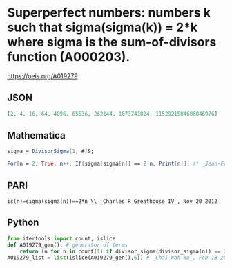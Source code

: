 # Superperfect numbers: numbers k such that sigma\(sigma\(k\)\) \= 2\*k where sigma is the sum\-of\-divisors function \(A000203\)\.
https://oeis.org/A019279
## JSON
```JSON
[2, 4, 16, 64, 4096, 65536, 262144, 1073741824, 1152921504606846976]
```
## Mathematica
```Mathematica
sigma = DivisorSigma[1, #]&;
```
```Mathematica
For[n = 2, True, n++, If[sigma[sigma[n]] == 2 n, Print[n]]] (* _Jean-François Alcover_, Sep 11 2018 *)
```
## PARI
```PARI
is(n)=sigma(sigma(n))==2*n \\ _Charles R Greathouse IV_, Nov 20 2012
```
## Python
```Python
from itertools import count, islice
def A019279_gen(): # generator of terms
    return (n for n in count(1) if divisor_sigma(divisor_sigma(n)) == 2*n)
A019279_list = list(islice(A019279_gen(),6)) # _Chai Wah Wu_, Feb 18 2022
```
